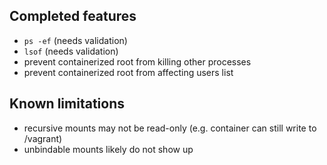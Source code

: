 ## Completed features
 - `ps -ef` (needs validation)
 - `lsof` (needs validation)
 - prevent containerized root from killing other processes
 - prevent containerized root from affecting users list

## Known limitations
 - recursive mounts may not be read-only (e.g. container can still write to /vagrant)
 - unbindable mounts likely do not show up
